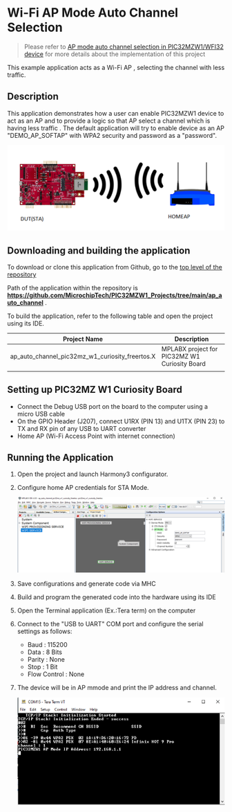 # Wi-Fi AP Mode Auto Channel Selection 

> Please refer to [AP mode auto channel selection in PIC32MZW1/WFI32 device](https://microchipsupport.force.com/s/article/AP-mode-auto-channel-selection-in-PIC32MZW1-WFI32-device) for more details about the implementation of this project

This example application acts as a Wi-Fi AP , selecting the channel with less traffic.

## Description

This application demonstrates how a user can enable PIC32MZW1 device to act as an AP and to provide a logic so that AP select a channel which is having less traffic . The default application will try to enable device as an AP "DEMO_AP_SOFTAP" with WPA2 security and password as a "password".

![](images/wifi_sta_diagram.png)

## Downloading and building the application

To download or clone this application from Github, go to the [top level of the repository](https://github.com/MicrochipTech/PIC32MZW1_Projects)


Path of the application within the repository is **https://github.com/MicrochipTech/PIC32MZW1_Projects/tree/main/ap_auto_channel** .

To build the application, refer to the following table and open the project using its IDE.

| Project Name      | Description                                    |
| ----------------- | ---------------------------------------------- |
| ap_auto_channel_pic32mz_w1_curiosity_freertos.X | MPLABX project for PIC32MZ W1 Curiosity Board |
|||

## Setting up PIC32MZ W1 Curiosity Board

- Connect the Debug USB port on the board to the computer using a micro USB cable
- On the GPIO Header (J207), connect U1RX (PIN 13) and U1TX (PIN 23) to TX and RX pin of any USB to UART converter
- Home AP (Wi-Fi Access Point with internet connection)

## Running the Application

1. Open the project and launch Harmony3 configurator.
2.	Configure home AP credentials for STA Mode.

    ![MHC](images/wifi_sta_MHC2.png)

3.	Save configurations and generate code via MHC 
4.	Build and program the generated code into the hardware using its IDE
5. Open the Terminal application (Ex.:Tera term) on the computer
6. Connect to the "USB to UART" COM port and configure the serial settings as follows:
    - Baud : 115200
    - Data : 8 Bits
    - Parity : None
    - Stop : 1 Bit
    - Flow Control : None

7.	The device will be in AP mmode and print the IP address and channel.

    ![Console](images/wifi_sta_log3.png)


